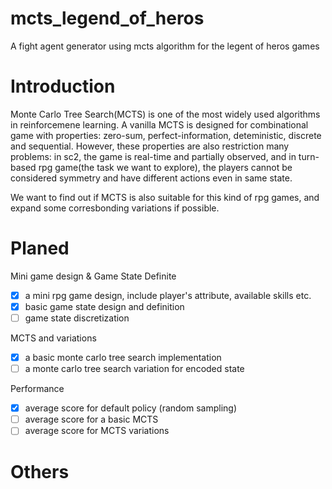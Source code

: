 # mcts_legend_of_heros
A fight agent generator using mcts algorithm for the legent of heros games

# Introduction
Monte Carlo Tree Search(MCTS) is one of the most widely used algorithms in reinforcemene learning. A vanilla MCTS is designed for combinational game with properties: zero-sum, perfect-information, deteministic, discrete and sequential.
However, these properties are also restriction many problems: in sc2, the game is real-time and partially observed, and in turn-based rpg game(the task we want to explore), the players cannot be considered symmetry and have different actions even in same state. 

We want to find out if MCTS is also suitable for this kind of rpg games, and expand some corresbonding variations if possible. 

# Planed

Mini game design & Game State Definite
+ [x] a mini rpg game design, include player's attribute, available skills etc.
+ [x] basic game state design and definition
+ [ ] game state discretization

MCTS and variations 
+ [x] a basic monte carlo tree search implementation
+ [ ] a monte carlo tree search variation for encoded state

Performance
+ [x] average score for default policy (random sampling)
+ [ ] average score for a basic MCTS
+ [ ] average score for MCTS variations

# Others
